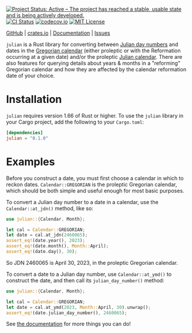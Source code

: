 [![Project Status: Active – The project has reached a stable, usable state and is being actively developed.](https://www.repostatus.org/badges/latest/active.svg)](https://www.repostatus.org/#active)
[![CI Status](https://github.com/jwodder/julian-rs/actions/workflows/test.yml/badge.svg)](https://github.com/jwodder/julian-rs/actions/workflows/test.yml)
[![codecov.io](https://codecov.io/gh/jwodder/julian-rs/branch/master/graph/badge.svg)](https://codecov.io/gh/jwodder/julian-rs)
[![MIT License](https://img.shields.io/github/license/jwodder/julian-rs.svg)](https://opensource.org/licenses/MIT)

[GitHub](https://github.com/jwodder/julian-rs) | [crates.io](https://crates.io/crates/julian) | [Documentation](https://docs.rs/julian) | [Issues](https://github.com/jwodder/julian-rs/issues)

`julian` is a Rust library for converting between [Julian day numbers][] and
dates in the [Gregorian calendar][] (either proleptic or with the Reformation
occurring at a given date) and/or the proleptic [Julian calendar][].  There are
also features for querying details about years & months in a "reforming"
Gregorian calendar and how they are affected by the calendar reformation date
of your choice.

[Julian day numbers]: https://en.wikipedia.org/wiki/Julian_day
[Gregorian calendar]: https://en.wikipedia.org/wiki/Gregorian_calendar
[Julian calendar]: https://en.wikipedia.org/wiki/Julian_calendar


Installation
============

`julian` requires version 1.66 of Rust or higher.  To use the `julian` library
in your Cargo project, add the following to your `Cargo.toml`:

```toml
[dependencies]
julian = "0.1.0"
```

Examples
========

Before you construct a date, you must first choose a calendar in which to
reckon dates.  `Calendar::GREGORIAN` is the proleptic Gregorian calendar, which
should be both simple and useful enough for most basic purposes.

To convert a Julian day number to a date in a calendar, use the
`Calendar::at_jdn()` method, like so:

```rust
use julian::{Calendar, Month};

let cal = Calendar::GREGORIAN;
let date = cal.at_jdn(2460065);
assert_eq!(date.year(), 2023);
assert_eq!(date.month(), Month::April);
assert_eq!(date.day(), 30);
```

So JDN 2460065 is April 30, 2023, in the proleptic Gregorian calendar.

To convert a date to a Julian day number, use `Calendar::at_ymd()` to construct
the date, and then call its `julian_day_number()` method:

```rust
use julian::{Calendar, Month};

let cal = Calendar::GREGORIAN;
let date = cal.at_ymd(2023, Month::April, 30).unwrap();
assert_eq!(date.julian_day_number(), 2460065);
```

See [the documentation](https://docs.rs/julian) for more things you can do!
